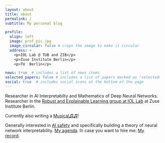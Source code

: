 ```yaml
---
layout: about
title: about
permalink: /
subtitle: My personal blog

profile:
  align: left
  image: prof_pic.jpg
  image_circular: false # crops the image to make it circular
  address: >
    <p>IOL Lab @ TUB and ZIB</p>
    <p>Zuse Institute Berlin</p>
    <p>TU  Berlin</p>

news: true  # includes a list of news items
selected_papers: false # includes a list of papers marked as "selected={true}"
social: true  # includes social icons at the bottom of the page
---
```


Researcher in AI Interpretabilty and Mathematics of Deep Neural Networks. Researcher in the [Robust and Explainable Learning group at IOL Lab](https://iol.zib.de/research/#LEARN) at Zuse Institute Berlin.

Currently also writing a <a href="projects/AI_Musical">Musical♫♫</a>!

Generally interested in <a href="/blog/2023/AI_Safety/">AI safety</a> and specifically building a theory of neural network interpretability. <a href="/agenda/">My agenda</a>. In case you want to hire me: <a href="/record/">My record</a>.
